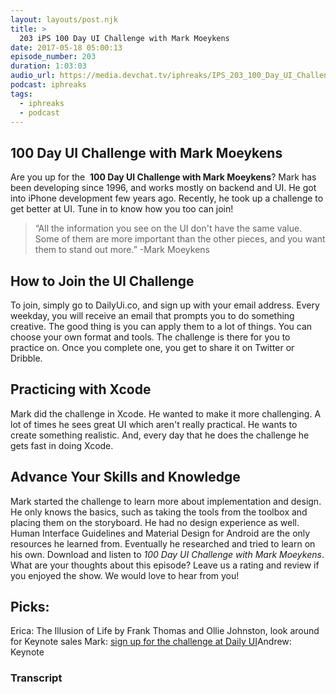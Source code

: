 ```yaml
---
layout: layouts/post.njk
title: >
  203 iPS 100 Day UI Challenge with Mark Moeykens
date: 2017-05-18 05:00:13
episode_number: 203
duration: 1:03:03
audio_url: https://media.devchat.tv/iphreaks/IPS_203_100_Day_UI_Challenge_with_Mark_Moeykens.mp3
podcast: iphreaks
tags:
  - iphreaks
  - podcast
---
```


## 100 Day UI Challenge with Mark Moeykens

Are you up&nbsp;for the&nbsp; **100 Day UI Challenge with Mark Moeykens**?&nbsp;Mark has been developing since 1996, and works mostly on backend and UI. He got into iPhone development few years ago. Recently, he took up a challenge to get better at UI. Tune in to know how you too can join!

> “All the information you see on the UI&nbsp;don't have the same value. Some of them are more important than the other pieces, and you want them to stand out more.” -Mark Moeykens

## How to Join the UI Challenge

To join, simply go to DailyUi.co, and sign up with your email address.&nbsp;Every weekday, you will receive an email that prompts you to do something creative. The good thing is you can apply them&nbsp;to a lot of things. You can choose your own format and tools. The challenge is there for you to practice on. Once you complete one, you get to share it on Twitter or Dribble.

## Practicing with Xcode

Mark did the challenge in Xcode. He wanted to make it more challenging. A lot of times he sees great UI which aren't really practical. He wants to create something realistic. And, every day that he does the challenge he gets fast in doing Xcode.

## Advance Your Skills and Knowledge

Mark&nbsp;started the challenge to learn more about implementation and design. He only knows the basics, such as taking the tools from the toolbox and placing them on the storyboard. He had no design experience as well. Human Interface Guidelines and Material Design for Android are the only resources he learned from. Eventually he researched and tried to learn on his own. Download and listen to _100 Day UI Challenge with Mark Moeykens_. What are your thoughts about this episode? Leave us a rating and review if you enjoyed the show.&nbsp;We&nbsp;would love to hear from you!

## Picks:

Erica: The Illusion of Life by Frank Thomas and Ollie Johnston, look around for Keynote sales Mark: [sign up for the challenge at Daily UI](http://www.dailyui.co/)Andrew: Keynote

### Transcript

